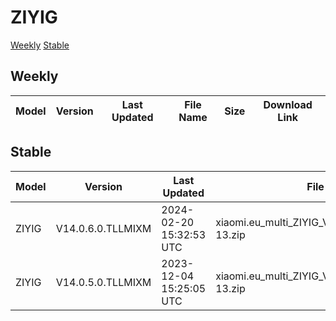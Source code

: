 # ZIYIG
[Weekly](#Weekly)  [Stable](#Stable)
## Weekly
| Model | Version | Last Updated | File Name | Size | Download Link |
| ---- | ---- | ---- | ---- | ---- | ---- |
## Stable
| Model | Version | Last Updated | File Name | Size | Download Link |
| ---- | ---- | ---- | ---- | ---- | ---- |
| ZIYIG | V14.0.6.0.TLLMIXM | 2024-02-20 15:32:53 UTC | xiaomi.eu_multi_ZIYIG_V14.0.6.0.TLLMIXM_v14-13.zip | 5.1 GB | [SourceForge](https://sourceforge.net/projects/xiaomi-eu-multilang-miui-roms/files/xiaomi.eu/MIUI-STABLE-RELEASES/MIUIv14/xiaomi.eu_multi_ZIYIG_V14.0.6.0.TLLMIXM_v14-13.zip/download) |
| ZIYIG | V14.0.5.0.TLLMIXM | 2023-12-04 15:25:05 UTC | xiaomi.eu_multi_ZIYIG_V14.0.5.0.TLLMIXM_v14-13.zip | 5.2 GB | [SourceForge](https://sourceforge.net/projects/xiaomi-eu-multilang-miui-roms/files/xiaomi.eu/MIUI-STABLE-RELEASES/MIUIv14/xiaomi.eu_multi_ZIYIG_V14.0.5.0.TLLMIXM_v14-13.zip/download) |
